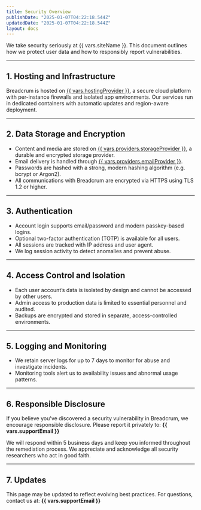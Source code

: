 ```yaml
---
title: Security Overview
publishDate: "2025-01-07T04:22:18.544Z"
updatedDate: "2025-01-07T04:22:18.544Z"
layout: docs
---
```


We take security seriously at {{ vars.siteName }}.
This document outlines how we protect user data and how to responsibly report vulnerabilities.

---

## 1. Hosting and Infrastructure

Breadcrum is hosted on [{{ vars.hostingProvider }}](https://fly.io), a secure cloud platform with per-instance firewalls and isolated app environments.
Our services run in dedicated containers with automatic updates and region-aware deployment.

---

## 2. Data Storage and Encryption

- Content and media are stored on [{{ vars.providers.storageProvider }}](https://www.backblaze.com/b2/), a durable and encrypted storage provider.
- Email delivery is handled through [{{ vars.providers.emailProvider }}](https://aws.amazon.com/ses/).
- Passwords are hashed with a strong, modern hashing algorithm (e.g. bcrypt or Argon2).
- All communications with Breadcrum are encrypted via HTTPS using TLS 1.2 or higher.

---

## 3. Authentication

- Account login supports email/password and modern passkey-based logins.
- Optional two-factor authentication (TOTP) is available for all users.
- All sessions are tracked with IP address and user agent.
- We log session activity to detect anomalies and prevent abuse.

---

## 4. Access Control and Isolation

- Each user account’s data is isolated by design and cannot be accessed by other users.
- Admin access to production data is limited to essential personnel and audited.
- Backups are encrypted and stored in separate, access-controlled environments.

---

## 5. Logging and Monitoring

- We retain server logs for up to 7 days to monitor for abuse and investigate incidents.
- Monitoring tools alert us to availability issues and abnormal usage patterns.

---

## 6. Responsible Disclosure

If you believe you've discovered a security vulnerability in Breadcrum, we encourage responsible disclosure.
Please report it privately to:
**{{ vars.supportEmail }}**

We will respond within 5 business days and keep you informed throughout the remediation process.
We appreciate and acknowledge all security researchers who act in good faith.

---

## 7. Updates

This page may be updated to reflect evolving best practices.
For questions, contact us at:
**{{ vars.supportEmail }}**
